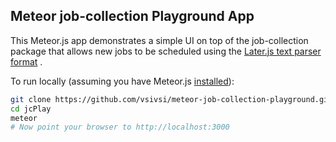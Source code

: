 ## Meteor job-collection Playground App

This Meteor.js app demonstrates a simple UI on top of the job-collection package that allows new jobs to be scheduled using the [Later.js text parser format](https://bunkat.github.io/later/parsers.html#text)  .

To run locally (assuming you have Meteor.js [installed](https://www.meteor.com/install)):

```bash
git clone https://github.com/vsivsi/meteor-job-collection-playground.git jcPlay
cd jcPlay
meteor
# Now point your browser to http://localhost:3000
```
